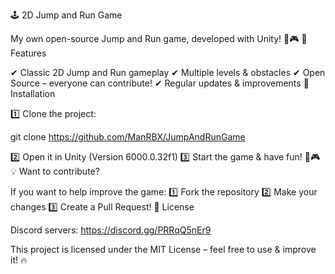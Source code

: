 🕹️ 2D Jump and Run Game

My own open-source Jump and Run game, developed with Unity! 🚀🎮 📌 Features

✔ Classic 2D Jump and Run gameplay ✔ Multiple levels & obstacles ✔ Open Source – everyone can contribute! ✔ Regular updates & improvements 🔧 Installation

1️⃣ Clone the project:

git clone https://github.com/ManRBX/JumpAndRunGame

2️⃣ Open it in Unity (Version 6000.0.32f1) 3️⃣ Start the game & have fun! 🚀🎮 💡 Want to contribute?

If you want to help improve the game: 1️⃣ Fork the repository 2️⃣ Make your changes 3️⃣ Create a Pull Request! 📜 License

Discord servers: https://discord.gg/PRRqQ5nEr9

This project is licensed under the MIT License – feel free to use & improve it! 🔥
